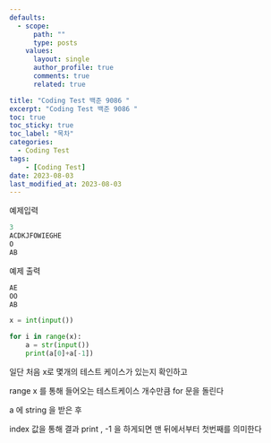 ```yaml
---
defaults:
  - scope:
      path: ""
      type: posts
    values:
      layout: single
      author_profile: true
      comments: true
      related: true

title: "Coding Test 백준 9086 "
excerpt: "Coding Test 백준 9086 "
toc: true
toc_sticky: true
toc_label: "목차"
categories:
  - Coding Test
tags:
    - [Coding Test]
date: 2023-08-03
last_modified_at: 2023-08-03
---
```


예제입력
```js
3
ACDKJFOWIEGHE
O
AB
```


예제 출력
```js
AE
OO
AB
```

```python
x = int(input())

for i in range(x):
    a = str(input())
    print(a[0]+a[-1])
```
일단 처음 x로 몇개의 테스트 케이스가 있는지 확인하고 

range x 를 통해 들어오는 테스트케이스 개수만큼 for 문을 돌린다 

a 에 string 을 받은 후

index 값을 통해 결과 print , -1 을 하게되면 맨 뒤에서부터 첫번째를 의미한다

